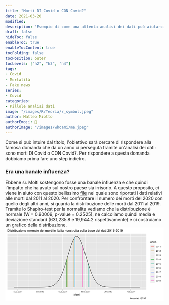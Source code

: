 ```yaml
---
title: "Morti DI Covid o CON Covid?"
date: 2021-03-20
modified: 
description: 'Esempio di come una attenta analisi dei dati può aiutarci a comprendere meglio la questione "di Covid o con covid?'
draft: false
hideToc: false
enableToc: true
enableTocContent: true
tocFolding: false
tocPosition: outer
tocLevels: ["h2", "h3", "h4"]
tags:
- Covid
- Mortalità
- Fake news
series:
- Covid
categories:
- Pillole analisi dati
image: "/images/R/Teoria/r_symbol.jpeg"
author: Matteo Miotto
authorEmoji: 🤖
authorImage: "/images/whoami/me.jpeg"
---
```


Come si può intuire dal titolo, l'obiettivo sarà cercare di rispondere alla famosa domanda che da un anno ci perseguta tramite un'analisi dei dati: sono morti DI Covid o CON Covid?. Per rispondere a questa domanda dobbiamo prima fare uno step indietro.

### Era una banale influenza?

Ebbene sì. Molti sostengono fosse una banale influenza e che quindi l'impatto che ha avuto sul nostro paese sia irrisorio. A questo proposito, ci viene in aiuto con questo bellissimo [file](https://www.istat.it/it/files//2020/03/Dataset-decessi-comunali-giornalieri-e-tracciato-record_5marzo.zip) nel quale sono riportati i dati relativi alle morti dal 2011 al 2020. Per confrontare il numero dei morti del 2020 con quello degli altri anni, si guarda la distribuzione delle morti dal 2011 al 2019. Tramite lo Shapiro-test per la normalita vediamo che la distribuzione è normale (W = 0.90009, p-value = 0.2525), ne calcoliamo quindi media e deviazione standard (631,235.8 e 19,944.2 rispettivamente) e ci costruiamo un grafico della distribuzione.![](images/distribuzione_morti_2011_2019.png)
